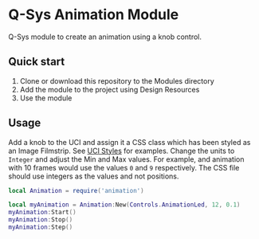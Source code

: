 # Q-Sys Animation Module

Q-Sys module to create an animation using a knob control.

## Quick start

1. Clone or download this repository to the Modules directory
2. Add the module to the project using Design Resources
3. Use the module

## Usage

Add a knob to the UCI and assign it a CSS class which has been styled as an Image Filmstrip. See [UCI
Styles](https://q-syshelp.qsc.com/q-sys_9.6/Index.htm#Schematic_Library/uci_styles.htm?Highlight=filmstrip) for
examples. Change the units to `Integer` and adjust the Min and Max values. For example, and animation with 10 frames
would use the values `0` and `9` respectively. The CSS file should use integers as the values and not positions.

```lua
local Animation = require('animation')

local myAnimation = Animation:New(Controls.AnimationLed, 12, 0.1)
myAnimation:Start()
myAnimation:Stop()
myAnimation:Step()
```
